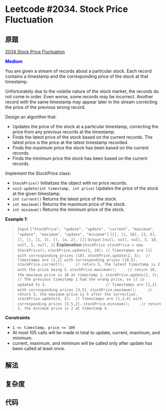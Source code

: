 # Leetcode #2034. Stock Price Fluctuation

## 原题

[2034 Stock Price Fluctuation](https://leetcode.com/problems/stock-price-fluctuation/)

**<span style="color:blue">Medium</span>**

You are given a stream of records about a particular stock. Each record contains a timestamp and the corresponding price of the stock at that timestamp.

Unfortunately due to the volatile nature of the stock market, the records do not come in order. Even worse, some records may be incorrect. Another record with the same timestamp may appear later in the stream correcting the price of the previous wrong record.

Design an algorithm that:

* Updates the price of the stock at a particular timestamp, correcting the price from any previous records at the timestamp.
* Finds the latest price of the stock based on the current records. The latest price is the price at the latest timestamp recorded.
* Finds the maximum price the stock has been based on the current records.
* Finds the minimum price the stock has been based on the current records.

Implement the StockPrice class:

* `StockPrice()` Initializes the object with no price records.
* `void update(int timestamp, int price)` Updates the price of the stock at the given timestamp.
* `int current()` Returns the latest price of the stock.
* `int maximum()` Returns the maximum price of the stock.
* `int minimum()` Returns the minimum price of the stock.

**Example 1:**

> `Input`
`["StockPrice", "update", "update", "current", "maximum", "update", "maximum", "update", "minimum"]`
`[[], [1, 10], [2, 5], [], [], [1, 3], [], [4, 2], []]`
`Output`
`[null, null, null, 5, 10, null, 5, null, 2]`
**Explanation**
`StockPrice stockPrice = new StockPrice();`
`stockPrice.update(1, 10); // Timestamps are [1] with corresponding prices [10].`
`stockPrice.update(2, 5);  // Timestamps are [1,2] with corresponding prices [10,5].`
`stockPrice.current();     // return 5, the latest timestamp is 2 with the price being 5.`
`stockPrice.maximum();     // return 10, the maximum price is 10 at timestamp 1.`
`stockPrice.update(1, 3);  // The previous timestamp 1 had the wrong price, so it is updated to 3.`
`                          // Timestamps are [1,2] with corresponding prices [3,5].`
`stockPrice.maximum();     // return 5, the maximum price is 5 after the correction.`
`stockPrice.update(4, 2);  // Timestamps are [1,2,4] with corresponding prices [3,5,2].`
`stockPrice.minimum();     // return 2, the minimum price is 2 at timestamp 4.`

**Constraints**
* `1 <= timestamp, price <= 109`
* At most 105 calls will be made in total to update, current, maximum, and minimum.
* current, maximum, and minimum will be called only after update has been called at least once.

## 解法

## 复杂度

## 代码

```Java

```